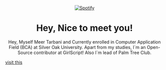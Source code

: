 &nbsp;<div align="center">
  [![Spotify](https://novatorem.vercel.app/api/spotify?background_color=0d1117&border_color=ffffff)](https://open.spotify.com/user/omnitenebris)
</div>

<h1 align="center">Hey, Nice to meet you!</h1>
 
  <p align="center">Hey, Myself Meer Tarbani and Currently enrolled in Computer Application Field (BCA) at Silver Oak University. Apart from my studies, I`m an Open-Source contributor at GirlScript!
Also I`m lead of Palm Tree Club.</p>
  <a href="https://redskull.me" align="center">visit this</a>
